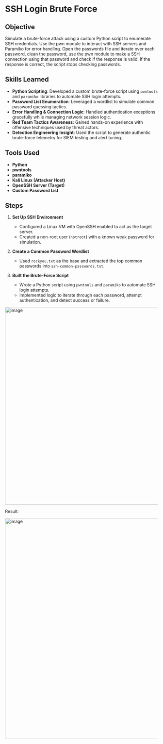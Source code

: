 # SSH Login Brute Force

## Objective  
Simulate a brute-force attack using a custom Python script to enumerate SSH credentials. Use the pwn module to interact with SSH servers and Paramiko for error handling. Open the passwords file and iterate over each password, clean the password, use the pwn module to make a SSH connection using that password and check if the response is valid. If the response is correct, the script stops checking passwords.

## Skills Learned  
- **Python Scripting**: Developed a custom brute-force script using `pwntools` and `paramiko` libraries to automate SSH login attempts.  
- **Password List Enumeration**: Leveraged a wordlist to simulate common password guessing tactics.  
- **Error Handling & Connection Logic**: Handled authentication exceptions gracefully while managing network session logic.  
- **Red Team Tactics Awareness**: Gained hands-on experience with offensive techniques used by threat actors.  
- **Detection Engineering Insight**: Used the script to generate authentic brute-force telemetry for SIEM testing and alert tuning.

## Tools Used  
- **Python**  
- **pwntools**  
- **paramiko**  
- **Kali Linux (Attacker Host)**  
- **OpenSSH Server (Target)**  
- **Custom Password List**

## Steps

1. **Set Up SSH Environment**  
   - Configured a Linux VM with OpenSSH enabled to act as the target server.  
   - Created a non-root user (`notroot`) with a known weak password for simulation.

2. **Create a Common Password Wordlist**  
   - Used `rockyou.txt` as the base and extracted the top common passwords into `ssh-common-passwords.txt`.

3. **Built the Brute-Force Script**  
   - Wrote a Python script using `pwntools` and `paramiko` to automate SSH login attempts.  
   - Implemented logic to iterate through each password, attempt authentication, and detect success or failure.

<img width="1005" height="651" alt="image" src="https://github.com/user-attachments/assets/b6a2189d-33b9-4100-8517-0c14bb65c63a" />

Result:

<img width="632" height="728" alt="image" src="https://github.com/user-attachments/assets/74a1017f-a42f-4c86-9bb0-38350ff4c1dc" />

